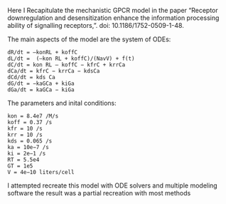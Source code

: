
Here I Recapitulate the mechanistic GPCR model in the paper “Receptor downregulation and desensitization enhance the information processing ability of signalling receptors,”. doi: 10.1186/1752-0509-1-48.


The main aspects of the model are the system of ODEs:

    dR/dt = –konRL + koffC 
    dL/dt =  (–kon RL + koffC)/(NavV) + f(t)
    dC/dt = kon RL – koffC − kfrC + krrCa
    dCa/dt = kfrC − krrCa − kdsCa
    dCd/dt = kds Ca
    dG/dt = −kaGCa + kiGa 
    dGa/dt = kaGCa − kiGa

The parameters and inital conditions:

    kon = 8.4e7 /M/s
    koff = 0.37 /s
    kfr = 10 /s
    krr = 10 /s
    kds = 0.065 /s
    ka = 10e−7 /s
    ki = 2e−1 /s
    RT = 5.5e4
    GT = 1e5
    V = 4e−10 liters/cell


I attempted recreate this model with ODE solvers and multiple modeling software the result was a partial recreation with most methods
